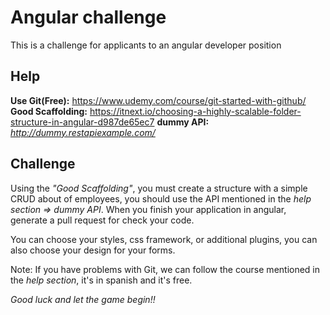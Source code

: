 # Angular challenge
This is a challenge for applicants to an angular developer position 

## Help
**Use Git(Free):** https://www.udemy.com/course/git-started-with-github/
**Good Scaffolding:** https://itnext.io/choosing-a-highly-scalable-folder-structure-in-angular-d987de65ec7
**dummy API:** _http://dummy.restapiexample.com/_


## Challenge
Using the _"Good Scaffolding"_, you must create a structure with a simple CRUD about of employees, you should use the API mentioned in the _help section => dummy API_. When you finish your application in angular, generate a pull request for check your code.

You can choose your styles, css framework, or additional plugins, you can also choose your design for your forms.

Note: If you have problems with Git, we can follow the course mentioned in the _help section_, it's in spanish and it's free.

_Good luck and let the game begin!!_
